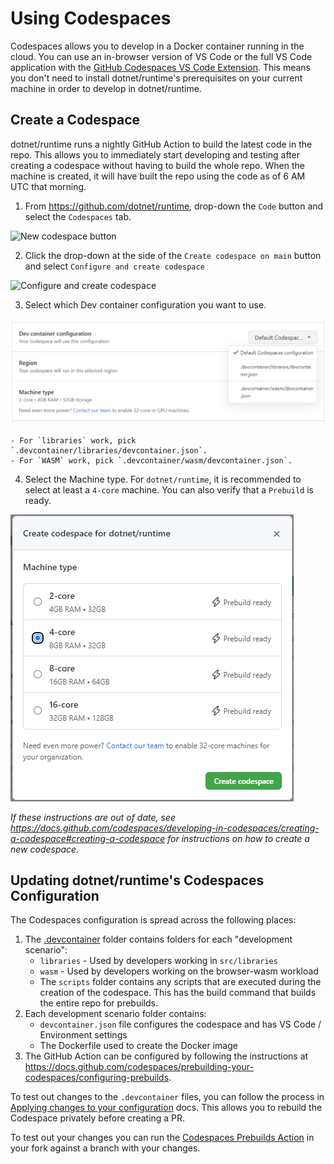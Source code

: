 # Using Codespaces
Codespaces allows you to develop in a Docker container running in the cloud. You can use an in-browser version of VS Code or the full VS Code application with the [GitHub Codespaces VS Code Extension](https://marketplace.visualstudio.com/items?itemName=GitHub.codespaces). This means you don't need to install dotnet/runtime's prerequisites on your current machine in order to develop in dotnet/runtime.

## Create a Codespace

dotnet/runtime runs a nightly GitHub Action to build the latest code in the repo. This allows you to immediately start developing and testing after creating a codespace without having to build the whole repo. When the machine is created, it will have built the repo using the code as of 6 AM UTC that morning.

1. From https://github.com/dotnet/runtime, drop-down the `Code` button and select the `Codespaces` tab.

![New codespace button](https://docs.github.com/assets/cb-138303/images/help/codespaces/new-codespace-button.png)

2. Click the drop-down at the side of the `Create codespace on main` button and select `Configure and create codespace`

![Configure and create codespace](https://docs.github.com/assets/cb-49317/images/help/codespaces/default-machine-type.png)

3. Select which Dev container configuration you want to use.

![Dev container configuration](./codespace-dev-container-configuration.png)

    - For `libraries` work, pick `.devcontainer/libraries/devcontainer.json`.
    - For `WASM` work, pick `.devcontainer/wasm/devcontainer.json`.

4. Select the Machine type. For `dotnet/runtime`, it is recommended to select at least a `4-core` machine. You can also verify that a `Prebuild` is ready.

![Codespace machine size](./codespace-machine-size.png)


*If these instructions are out of date, see https://docs.github.com/codespaces/developing-in-codespaces/creating-a-codespace#creating-a-codespace for instructions on how to create a new codespace.*

## Updating dotnet/runtime's Codespaces Configuration

The Codespaces configuration is spread across the following places:

1. The [.devcontainer](../../.devcontainer) folder contains folders for each "development scenario":
    - `libraries` - Used by developers working in `src/libraries`
    - `wasm` - Used by developers working on the browser-wasm workload
    - The `scripts` folder contains any scripts that are executed during the creation of the codespace. This has the build command that builds the entire repo for prebuilds.
2. Each development scenario folder contains:
    - `devcontainer.json` file configures the codespace and has VS Code / Environment settings
    - The Dockerfile used to create the Docker image
3. The GitHub Action can be configured by following the instructions at https://docs.github.com/codespaces/prebuilding-your-codespaces/configuring-prebuilds.

To test out changes to the `.devcontainer` files, you can follow the process in [Applying changes to your configuration](https://docs.github.com/codespaces/customizing-your-codespace/configuring-codespaces-for-your-project#applying-changes-to-your-configuration) docs. This allows you to rebuild the Codespace privately before creating a PR.

To test out your changes you can run the [Codespaces Prebuilds Action](https://github.com/dotnet/runtime/actions/workflows/codespaces/create_codespaces_prebuilds) in your fork against a branch with your changes.